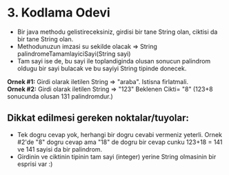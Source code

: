# 3. Kodlama Odevi

* Bir java methodu gelistireceksiniz, girdisi bir tane String olan, ciktisi da bir tane String olan.
* Methodunuzun imzasi su sekilde olacak => String palindromeTamamlayiciSayi(String sayi)
* Tam sayi ise de, bu sayi ile toplandiginda olusan sonucun palindrom oldugu bir sayi bulacak ve bu sayiyi String tipinde donecek.

__Ornek #1:__ Girdi olarak iletilen String => "araba". Istisna firlatmali.<br>
__Ornek #2:__ Girdi olarak iletilen String => "123" Beklenen Cikti= "8" (123+8 sonucunda olusan 131 palindromdur.)<br>

## Dikkat edilmesi gereken noktalar/tuyolar:

* Tek dogru cevap yok, herhangi bir dogru cevabi vermeniz yeterli. Ornek #2'de "8" dogru cevap ama "18" de dogru bir cevap cunku 123+18 = 141 ve 141 sayisi da bir palindrom.
* Girdinin ve ciktinin tipinin tam sayi (integer) yerine String olmasinin bir esprisi var :)